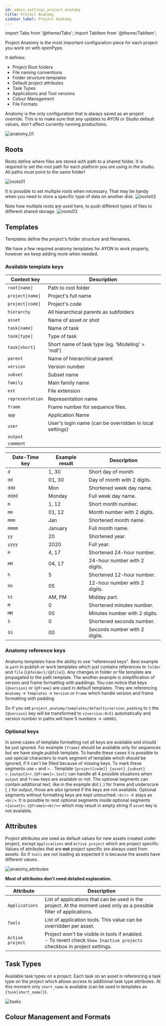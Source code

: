 ```yaml
---
id: admin_settings_project_anatomy
title: Project Anatomy
sidebar_label: Project Anatomy
---
```


import Tabs from '@theme/Tabs';
import TabItem from '@theme/TabItem';

Project Anatomy is the most important configuration piece for each project you work on with openPype. 

It defines: 
- Project Root folders
- File naming conventions
- Folder structure templates
- Default project attributes
- Task Types
- Applications and Tool versions
- Colour Management
- File Formats 

Anatomy is the only configuration that is always saved as an project override. This is to make sure that any updates to AYON or Studio default values, don't affect currently running productions.

![anatomy_01](assets/settings/anatomy_01.png)

## Roots

Roots define where files are stored with path to a shared folder.  It is required to set the  root path for each platform you are using in the studio. All paths must point to the same folder!

![roots01](assets/settings/anatomy_roots01.png)

It is possible to set multiple roots when necessary. That may be handy when you need to store a specific type of data on another disk.
![roots02](assets/settings/anatomy_roots02.png)


Note how multiple roots are used here, to push different types of files to different shared storage.
![roots03](assets/settings/anatomy_roots03.png)


## Templates

Templates define the project's folder structure and filenames. 

We have a few required anatomy templates for AYON to work properly, however we keep adding more when needed.

### Available template keys

<div class="row markdown">
<div class="col col--5 markdown">


| Context key | Description |
| --- | --- |
| `root[name]` | Path to root folder |
| `project[name]` | Project's full name |
| `project[code]` | Project's code |
| `hierarchy` | All hierarchical parents as subfolders |
| `asset` | Name of asset or shot |
| `task[name]` | Name of task |
| `task[type]` | Type of task |
| `task[short]` | Short name of task type (eg. 'Modeling' > 'mdl') |
| `parent` | Name of hierarchical parent |
| `version` | Version number |
| `subset` | Subset name |
| `family` | Main family name |
| `ext` | File extension |
| `representation` | Representation name |
| `frame` | Frame number for sequence files. |
| `app` | Application Name |
| `user` | User's login name (can be overridden in local settings) |
| `output` |  |
| `comment` |  |

</div>
<div class="col col--7 markdown">

| Date-Time key | Example result | Description |
| --- | --- | --- |
| `d` | 1, 30 | Short day of month |
| `dd` | 01, 30 | Day of month with 2 digits. |
| `ddd` | Mon | Shortened week day name. |
| `dddd` | Monday | Full week day name. |
| `m` | 1, 12 | Short month number. |
| `mm` | 01, 12 | Month number with 2 digits. |
| `mmm` | Jan | Shortened month name. |
| `mmmm` | January | Full month name. |
| `yy` | 20 | Shortened year. |
| `yyyy` | 2020 | Full year. |
| `H` | 4, 17 | Shortened 24-hour number. |
| `HH` | 04, 17 | 24-hour number with 2 digits. |
| `h` | 5 | Shortened 12-hour number. |
| `hh` | 05 | 12-hour number with 2 digits. |
| `ht` | AM, PM | Midday part. |
| `M` | 0 | Shortened minutes number. |
| `MM` | 00 | Minutes number with 2 digits. |
| `S` | 0 | Shortened seconds number. |
| `SS` | 00 | Seconds number with 2 digits. |

</div>
</div>

### Anatomy reference keys

Anatomy templates have the ability to use "referenced keys". Best example is `path` in publish or work templates which just contains references to `folder` and `file` (`{@folder}/{@file}`). Any changes in folder or file template are propagated to the path template. The another example is simplification of version and frame formatting with paddings. You can notice that keys `{@version}` or `{@frame}` are used in default templates. They are referencing `Anatomy` -> `Templates` -> `Version` or `Frame` which handle version and frame formatting with padding.

So if you set `project_anatomy/templates/defaults/version_padding` to `5` the `{@version}` key will be transformed to `v{version:0>5}` automatically and version number in paths will have 5 numbers -> `v00001`.

### Optional keys

In some cases of template formatting not all keys are available and should be just ignored. For example `{frame}` should be available only for sequences but we have single publish template. To handle these cases it is possible to use special characters to mark segment of template which should be ignored, if it can't be filled because of missing keys. To mark these segments use `<` and `>`.
.
Template `{project[code]}_{asset}_{subset}<_{output}><.{@frame}>.{ext}` can handle all 4 possible situations when `output` and `frame` keys are available or not. The optional segments can contain additional text, like in the example dot (`.`) for frame and underscore (`_`) for output, those are also ignored if the keys are not available. Optional segments without formatting keys are kept untouched: `<br/>` -> stays as `<br/>`. It is possible to nest optional segments inside optional segments `<{asset}<.{@frame}><br/>>` which may result in empty string if `asset` key is not available.

## Attributes

Project attributes are used as default values for new assets created under project, except `Applications` and `Active project` which are project specific. Values of attributes that are **not** project specific are always used from assets. So if `tools` are not loading as expected it is because the assets have different values.

![anatomy_attributes](assets/settings/anatomy_attributes.png)

**Most of attributes don't need detailed explanation.**

| Attribute | Description |
| --- | --- |
| `Applications` | List of applications that can be used in the project. At the moment used only as a possible filter of applications. |
| `Tools` | List of application tools. This value can be overridden per asset. |
| `Active project` | Project won't be visible in tools if enabled.<br/> - To revert check `Show Inactive projects` checkbox in project settings. |


## Task Types

Available task types on a project. Each task on an asset is referencing a task type on the project which allows access to additional task type attributes. At this moment only `short_name` is available (can be used in templates as `{task[short_name]}`).

![tasks](assets/settings/anatomy_tasks.png)

## Colour Management and Formats